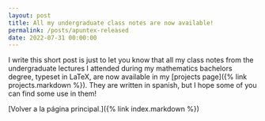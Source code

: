 ```yaml
---
layout: post
title: All my undergraduate class notes are now available!
permalink: /posts/apuntex-released
date: 2022-07-31 00:00:00
---
```


I write this short post is just to let you know that all my class notes from the undergraduate lectures I attended during my mathematics bachelors degree, typeset in LaTeX, are now available in my [projects page]({% link projects.markdown %}). They are written in spanish, but I hope some of you can find some use in them!

[Volver a la página principal.]({% link index.markdown %})


